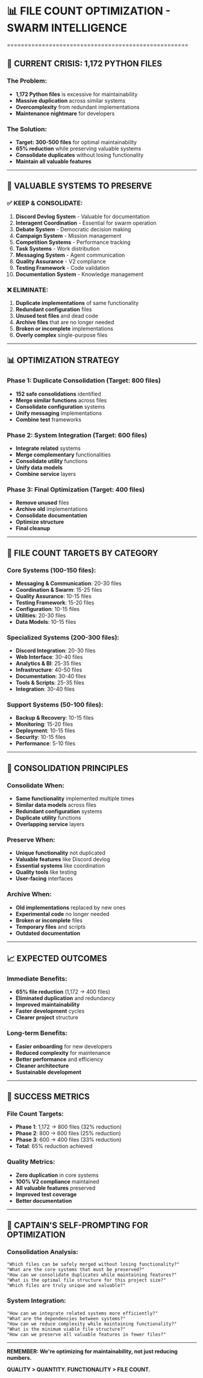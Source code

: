 # 📊 **FILE COUNT OPTIMIZATION - SWARM INTELLIGENCE**
====================================================

## 🚨 **CURRENT CRISIS: 1,172 PYTHON FILES**

### **The Problem:**
- **1,172 Python files** is excessive for maintainability
- **Massive duplication** across similar systems
- **Overcomplexity** from redundant implementations
- **Maintenance nightmare** for developers

### **The Solution:**
- **Target: 300-500 files** for optimal maintainability
- **65% reduction** while preserving valuable systems
- **Consolidate duplicates** without losing functionality
- **Maintain all valuable features**

---

## 🎯 **VALUABLE SYSTEMS TO PRESERVE**

### **✅ KEEP & CONSOLIDATE:**
1. **Discord Devlog System** - Valuable for documentation
2. **Interagent Coordination** - Essential for swarm operation
3. **Debate System** - Democratic decision making
4. **Campaign System** - Mission management
5. **Competition Systems** - Performance tracking
6. **Task Systems** - Work distribution
7. **Messaging System** - Agent communication
8. **Quality Assurance** - V2 compliance
9. **Testing Framework** - Code validation
10. **Documentation System** - Knowledge management

### **❌ ELIMINATE:**
1. **Duplicate implementations** of same functionality
2. **Redundant configuration** files
3. **Unused test files** and dead code
4. **Archive files** that are no longer needed
5. **Broken or incomplete** implementations
6. **Overly complex** single-purpose files

---

## 📊 **OPTIMIZATION STRATEGY**

### **Phase 1: Duplicate Consolidation (Target: 800 files)**
- **152 safe consolidations** identified
- **Merge similar functions** across files
- **Consolidate configuration** systems
- **Unify messaging** implementations
- **Combine test** frameworks

### **Phase 2: System Integration (Target: 600 files)**
- **Integrate related** systems
- **Merge complementary** functionalities
- **Consolidate utility** functions
- **Unify data models**
- **Combine service** layers

### **Phase 3: Final Optimization (Target: 400 files)**
- **Remove unused** files
- **Archive old** implementations
- **Consolidate documentation**
- **Optimize structure**
- **Final cleanup**

---

## 🎯 **FILE COUNT TARGETS BY CATEGORY**

### **Core Systems (100-150 files):**
- **Messaging & Communication**: 20-30 files
- **Coordination & Swarm**: 15-25 files
- **Quality Assurance**: 10-15 files
- **Testing Framework**: 15-20 files
- **Configuration**: 10-15 files
- **Utilities**: 20-30 files
- **Data Models**: 10-15 files

### **Specialized Systems (200-300 files):**
- **Discord Integration**: 20-30 files
- **Web Interface**: 30-40 files
- **Analytics & BI**: 25-35 files
- **Infrastructure**: 40-50 files
- **Documentation**: 30-40 files
- **Tools & Scripts**: 25-35 files
- **Integration**: 30-40 files

### **Support Systems (50-100 files):**
- **Backup & Recovery**: 10-15 files
- **Monitoring**: 15-20 files
- **Deployment**: 10-15 files
- **Security**: 10-15 files
- **Performance**: 5-10 files

---

## 🚀 **CONSOLIDATION PRINCIPLES**

### **Consolidate When:**
- **Same functionality** implemented multiple times
- **Similar data models** across files
- **Redundant configuration** systems
- **Duplicate utility** functions
- **Overlapping service** layers

### **Preserve When:**
- **Unique functionality** not duplicated
- **Valuable features** like Discord devlog
- **Essential systems** like coordination
- **Quality tools** like testing
- **User-facing** interfaces

### **Archive When:**
- **Old implementations** replaced by new ones
- **Experimental code** no longer needed
- **Broken or incomplete** files
- **Temporary files** and scripts
- **Outdated documentation**

---

## 📈 **EXPECTED OUTCOMES**

### **Immediate Benefits:**
- **65% file reduction** (1,172 → 400 files)
- **Eliminated duplication** and redundancy
- **Improved maintainability**
- **Faster development** cycles
- **Clearer project** structure

### **Long-term Benefits:**
- **Easier onboarding** for new developers
- **Reduced complexity** for maintenance
- **Better performance** and efficiency
- **Cleaner architecture**
- **Sustainable development**

---

## 🎯 **SUCCESS METRICS**

### **File Count Targets:**
- **Phase 1**: 1,172 → 800 files (32% reduction)
- **Phase 2**: 800 → 600 files (25% reduction)
- **Phase 3**: 600 → 400 files (33% reduction)
- **Total**: 65% reduction achieved

### **Quality Metrics:**
- **Zero duplication** in core systems
- **100% V2 compliance** maintained
- **All valuable features** preserved
- **Improved test coverage**
- **Better documentation**

---

## 🧠 **CAPTAIN'S SELF-PROMPTING FOR OPTIMIZATION**

### **Consolidation Analysis:**
```
"Which files can be safely merged without losing functionality?"
"What are the core systems that must be preserved?"
"How can we consolidate duplicates while maintaining features?"
"What is the optimal file structure for this project size?"
"Which files are truly unique and valuable?"
```

### **System Integration:**
```
"How can we integrate related systems more efficiently?"
"What are the dependencies between systems?"
"How can we reduce complexity while maintaining functionality?"
"What is the minimum viable file structure?"
"How can we preserve all valuable features in fewer files?"
```

---

**REMEMBER: We're optimizing for maintainability, not just reducing numbers.**

**QUALITY > QUANTITY. FUNCTIONALITY > FILE COUNT.**

